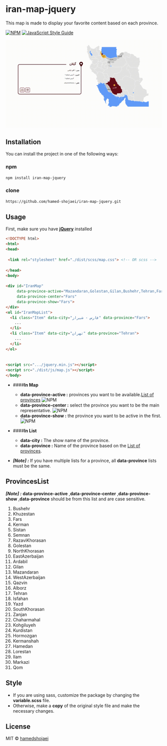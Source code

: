 # iran-map-jquery
This map is made to display your favorite content based on each province.

[![NPM](https://img.shields.io/badge/npm-v1.0.0-blue)](https://www.npmjs.com/package/iran-map-jquery) [![JavaScript Style Guide](https://img.shields.io/badge/code_style-standard-brightgreen.svg)](https://standardjs.com)

<div align="center">
    <img src="./public/Map.gif" width="1000">
</div>

## Installation
You can install the project in one of the following ways:

### npm
```bash
npm install iran-map-jquery
```

### clone
```bash
https://github.com/hamed-shojaei/iran-map-jquery.git
```

## Usage
First, make sure you have **[jQuery](https://www.npmjs.com/package/jquery)** installed

```html
<!DOCTYPE html>  
<html>  
<head>  

 <link rel="stylesheet" href="./dist/scss/map.css"> <!-- OR scss --> 
 
</head>
<body>

<div id="IranMap" 
     data-province-active="Mazandaran,Golestan,Gilan,Bushehr,Tehran,Fars"
     data-province-center="Fars"
     data-province-show="Fars">
</div>
<ol id="IranMapList">
  <li class="Item" data-city="فارس - شیراز" data-province="Fars">
    ...
  </li>
  <li class="Item" data-city="تهران" data-province="Tehran">
    ...
  </li>
</ol>


<script src=".../jquery.min.js"></script>  
<script src="./dist/js/map.js"></script>
</body>
```

* ####**In Map**
  * **data-province-active :** provinces you want to be available.[List of provinces](#ProvincesList) ![NPM](https://img.shields.io/badge/Mandatory-red)
  * **data-province-center :** select the province you want to be the main representative. ![NPM](https://img.shields.io/badge/voluntary-greeb)
  * **data-province-show :** the province you want to be active in the first.  ![NPM](https://img.shields.io/badge/voluntary-greeb)
 
* ####**In List**
  * **data-city :** The show name of the province.
  * **data-province :** Name of the province based on the [List of provinces](#ProvincesList).
  
* ***[Note] :*** If you have multiple lists for a province, all **data-province** lists must be the same.

## ProvincesList
***[Note] :***  **data-province-active** ,**data-province-center** ,**data-province-show** ,**data-province** should be from this list and are case sensitive.

1. Bushehr
2. Khuzestan
3. Fars
4. Kerman
5. Sistan
6. Semnan
7. RazaviKhorasan
8. Golestan
9. NorthKhorasan
10. EastAzerbaijan
11. Ardabil
12. Gilan
13. Mazandaran
14. WestAzerbaijan
15. Qazvin
16. Alborz
17. Tehran
18. Isfahan
19. Yazd
20. SouthKhorasan
21. Zanjan
22. Chaharmahal
23. Kohgiluyeh
24. Kurdistan
25. Hormozgan
26. Kermanshah
27. Hamedan
28. Lorestan
29. Ilam
30. Markazi
31. Qom
 
## Style
* If you are using sass, customize the package by changing the **variable.scss** file.
* Otherwise, make a **copy** of the original style file and make the necessary changes.

## License

MIT © [hamedshojaei](https://github.com/hamed-shojaei)
